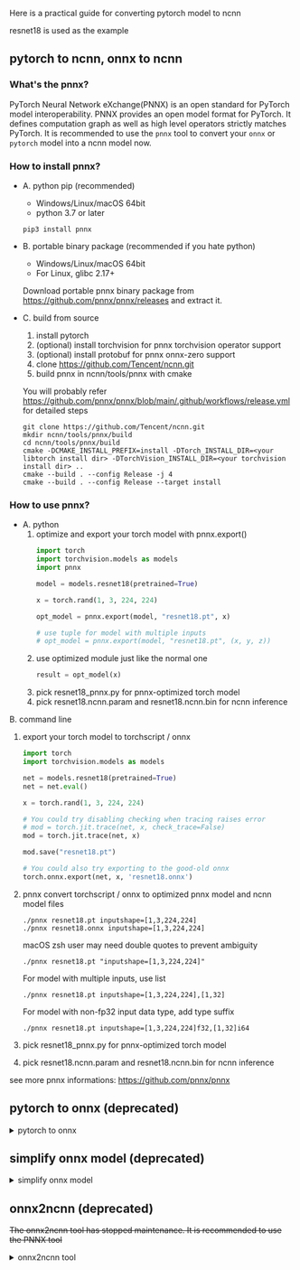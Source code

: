 Here is a practical guide for converting pytorch model to ncnn

resnet18 is used as the example

## pytorch to ncnn, onnx to ncnn

### What's the pnnx?
PyTorch Neural Network eXchange(PNNX) is an open standard for PyTorch model interoperability. PNNX provides an open model format for PyTorch. It defines computation graph as well as high level operators strictly matches PyTorch.
It is recommended to use the `pnnx` tool to convert your `onnx` or `pytorch` model into a ncnn model now.

### How to install pnnx?
* A. python pip (recommended)
  * Windows/Linux/macOS 64bit
  * python 3.7 or later

  ```shell
  pip3 install pnnx
  ```

* B. portable binary package (recommended if you hate python)
  * Windows/Linux/macOS 64bit
  * For Linux, glibc 2.17+

  Download portable pnnx binary package from https://github.com/pnnx/pnnx/releases and extract it.

* C. build from source
  1. install pytorch
  2. (optional) install torchvision for pnnx torchvision operator support
  3. (optional) install protobuf for pnnx onnx-zero support
  4. clone https://github.com/Tencent/ncnn.git
  5. build pnnx in ncnn/tools/pnnx with cmake

  You will probably refer https://github.com/pnnx/pnnx/blob/main/.github/workflows/release.yml for detailed steps

  ```shell
  git clone https://github.com/Tencent/ncnn.git
  mkdir ncnn/tools/pnnx/build
  cd ncnn/tools/pnnx/build
  cmake -DCMAKE_INSTALL_PREFIX=install -DTorch_INSTALL_DIR=<your libtorch install dir> -DTorchVision_INSTALL_DIR=<your torchvision install dir> ..
  cmake --build . --config Release -j 4
  cmake --build . --config Release --target install
  ```

### How to use pnnx?
* A. python
  1. optimize and export your torch model with pnnx.export()
      ```python
      import torch
      import torchvision.models as models
      import pnnx

      model = models.resnet18(pretrained=True)

      x = torch.rand(1, 3, 224, 224)

      opt_model = pnnx.export(model, "resnet18.pt", x)

      # use tuple for model with multiple inputs
      # opt_model = pnnx.export(model, "resnet18.pt", (x, y, z))
      ```
  2. use optimized module just like the normal one
      ```python
      result = opt_model(x) 
      ```
  3. pick resnet18_pnnx.py for pnnx-optimized torch model
  4. pick resnet18.ncnn.param and resnet18.ncnn.bin for ncnn inference

B. command line
  1. export your torch model to torchscript / onnx
      ```python
      import torch
      import torchvision.models as models

      net = models.resnet18(pretrained=True)
      net = net.eval()

      x = torch.rand(1, 3, 224, 224)

      # You could try disabling checking when tracing raises error
      # mod = torch.jit.trace(net, x, check_trace=False)
      mod = torch.jit.trace(net, x)

      mod.save("resnet18.pt")

      # You could also try exporting to the good-old onnx
      torch.onnx.export(net, x, 'resnet18.onnx')
      ```

  2. pnnx convert torchscript / onnx to optimized pnnx model and ncnn model files
      ```shell
      ./pnnx resnet18.pt inputshape=[1,3,224,224]
      ./pnnx resnet18.onnx inputshape=[1,3,224,224]
      ```
      macOS zsh user may need double quotes to prevent ambiguity
      ```shell
      ./pnnx resnet18.pt "inputshape=[1,3,224,224]"
      ```
      For model with multiple inputs, use list
      ```shell
      ./pnnx resnet18.pt inputshape=[1,3,224,224],[1,32]
      ```
      For model with non-fp32 input data type, add type suffix
      ```shell
      ./pnnx resnet18.pt inputshape=[1,3,224,224]f32,[1,32]i64
      ```
  3. pick resnet18_pnnx.py for pnnx-optimized torch model
  4. pick resnet18.ncnn.param and resnet18.ncnn.bin for ncnn inference

see more pnnx informations: https://github.com/pnnx/pnnx

## pytorch to onnx (deprecated)
<details><summary>pytorch to onnx</summary>
The official pytorch tutorial for exporting onnx model

https://pytorch.org/tutorials/advanced/super_resolution_with_caffe2.html

```python
import torch
import torchvision
import torch.onnx

# An instance of your model
model = torchvision.models.resnet18()

# An example input you would normally provide to your model's forward() method
x = torch.rand(1, 3, 224, 224)

# Export the model
torch_out = torch.onnx._export(model, x, "resnet18.onnx", export_params=True)
```
</details>

## simplify onnx model (deprecated)
<details><summary>simplify onnx model</summary>
The exported resnet18.onnx model may contains many redundant operators such as Shape, Gather and Unsqueeze that is not supported in ncnn

```
Shape not supported yet!
Gather not supported yet!
  # axis=0
Unsqueeze not supported yet!
  # axes 7
Unsqueeze not supported yet!
  # axes 7
```

### onnxsim

Fortunately, [@daquexian](https://github.com/daquexian) developed a handy tool to eliminate them. cheers!

#### how to use onnxsim?
```shell
pip install onnxsim
python -m onnxsim resnet18.onnx resnet18-sim.onnx
```
more informations: https://github.com/daquexian/onnx-simplifier

### onnxslim

Or you can use another powerful model simplification tool implemented in pure Python development by [@inisis](https://github.com/inisis):

#### how to use onnxslim?
```shell
pip install onnxslim
python -m onnxslim resnet18.onnx resnet18-slim.onnx
```
more informations: https://github.com/inisis/OnnxSlim
</details>

## onnx2ncnn (deprecated)

~~The onnx2ncnn tool has stopped maintenance. It is recommended to use the PNNX tool~~

<details><summary>onnx2ncnn tool</summary>

~~Finally, you can convert the model to ncnn using tools/onnx2ncnn~~

~~onnx2ncnn resnet18-sim.onnx resnet18.param resnet18.bin~~
</details>